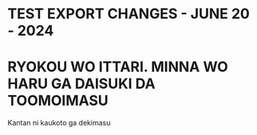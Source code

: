 # TEST EXPORT CHANGES - JUNE 20 - 2024

# RYOKOU WO ITTARI. MINNA WO HARU GA DAISUKI DA TOOMOIMASU 

Kantan ni kaukoto ga dekimasu